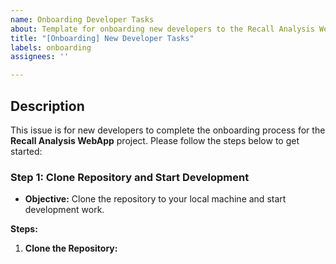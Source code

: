 ```yaml
---
name: Onboarding Developer Tasks
about: Template for onboarding new developers to the Recall Analysis WebApp project.
title: "[Onboarding] New Developer Tasks"
labels: onboarding
assignees: ''

---
```


## Description

This issue is for new developers to complete the onboarding process for the **Recall Analysis WebApp** project. Please follow the steps below to get started:

### **Step 1: Clone Repository and Start Development**

- **Objective:** Clone the repository to your local machine and start development work.

**Steps:**

1. **Clone the Repository:**

